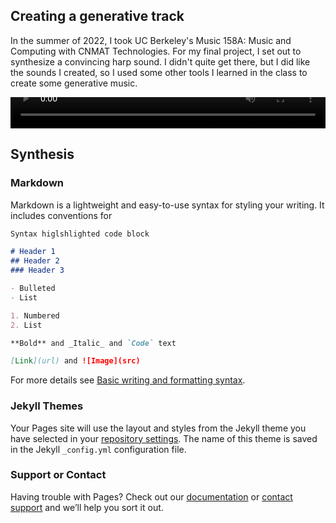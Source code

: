 ## Creating a generative track

In the summer of 2022, I took UC Berkeley's Music 158A: Music and Computing with CNMAT Technologies. For my final project, I set out to synthesize a convincing harp sound. I didn't quite get there, but I did like the sounds I created, so I used some other tools I learned in the class to create some generative music.

<video src='videos/fullaudio.mp4' width='100%' height='50px' controls></video>

## Synthesis

### Markdown

Markdown is a lightweight and easy-to-use syntax for styling your writing. It includes conventions for

```markdown
Syntax higlshlighted code block

# Header 1
## Header 2
### Header 3

- Bulleted
- List

1. Numbered
2. List

**Bold** and _Italic_ and `Code` text

[Link](url) and ![Image](src)
```

For more details see [Basic writing and formatting syntax](https://docs.github.com/en/github/writing-on-github/getting-started-with-writing-and-formatting-on-github/basic-writing-and-formatting-syntax).

### Jekyll Themes

Your Pages site will use the layout and styles from the Jekyll theme you have selected in your [repository settings](https://github.com/bcylincoln/spaceharps/settings/pages). The name of this theme is saved in the Jekyll `_config.yml` configuration file.

### Support or Contact

Having trouble with Pages? Check out our [documentation](https://docs.github.com/categories/github-pages-basics/) or [contact support](https://support.github.com/contact) and we’ll help you sort it out.
